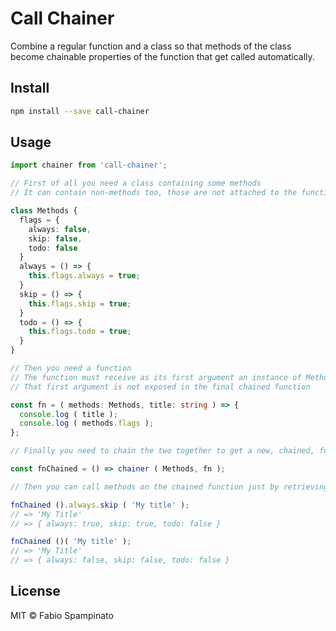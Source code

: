 # Call Chainer

Combine a regular function and a class so that methods of the class become chainable properties of the function that get called automatically.

## Install

```sh
npm install --save call-chainer
```

## Usage

```ts
import chainer from 'call-chainer';

// First of all you need a class containing some methods
// It can contain non-methods too, those are not attached to the function

class Methods {
  flags = {
    always: false,
    skip: false,
    todo: false
  }
  always = () => {
    this.flags.always = true;
  }
  skip = () => {
    this.flags.skip = true;
  }
  todo = () => {
    this.flags.todo = true;
  }
}

// Then you need a function
// The function must receive as its first argument an instance of Methods
// That first argument is not exposed in the final chained function

const fn = ( methods: Methods, title: string ) => {
  console.log ( title );
  console.log ( methods.flags );
};

// Finally you need to chain the two together to get a new, chained, function

const fnChained = () => chainer ( Methods, fn );

// Then you can call methods on the chained function just by retrieving them as properties

fnChained ().always.skip ( 'My title' );
// => 'My Title'
// => { always: true, skip: true, todo: false }

fnChained ()( 'My title' );
// => 'My Title'
// => { always: false, skip: false, todo: false }
```

## License

MIT © Fabio Spampinato
